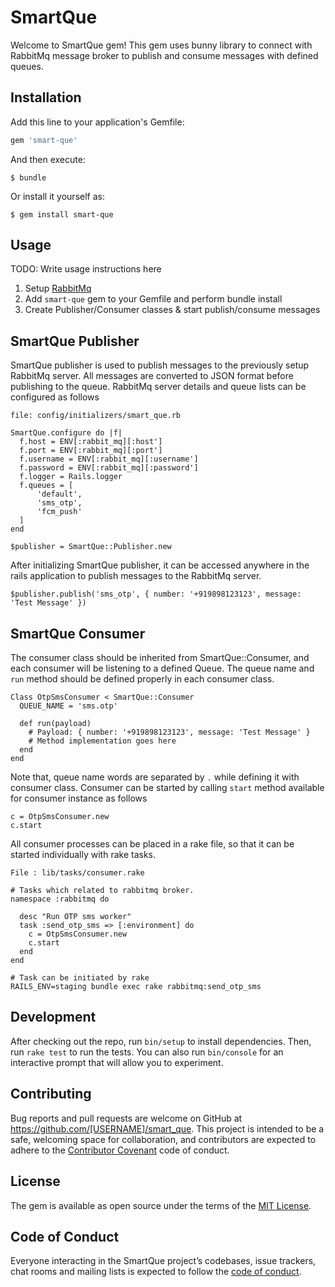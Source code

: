 # SmartQue

Welcome to SmartQue gem! This gem uses bunny library to connect with RabbitMq message broker
to publish and consume messages with defined queues.

## Installation

Add this line to your application's Gemfile:

```ruby
gem 'smart-que'
```

And then execute:

    $ bundle

Or install it yourself as:

    $ gem install smart-que

## Usage

TODO: Write usage instructions here

1. Setup [RabbitMq](https://www.rabbitmq.com/#getstarted)
2. Add `smart-que` gem to your Gemfile and perform bundle install
3. Create Publisher/Consumer classes & start publish/consume messages

## SmartQue Publisher

SmartQue publisher is used to publish messages to the previously setup RabbitMq
server. All messages are converted to JSON format before publishing to the queue.
RabbitMq server details and queue lists can be configured as follows

```
file: config/initializers/smart_que.rb

SmartQue.configure do |f|
  f.host = ENV[:rabbit_mq][:host']
  f.port = ENV[:rabbit_mq][:port']
  f.username = ENV[:rabbit_mq][:username']
  f.password = ENV[:rabbit_mq][:password']
  f.logger = Rails.logger
  f.queues = [
      'default',
      'sms_otp',
      'fcm_push'
  ]
end

$publisher = SmartQue::Publisher.new

```

After initializing SmartQue publisher, it can be accessed anywhere in the rails application
to publish messages to the RabbitMq server.

```
$publisher.publish('sms_otp', { number: '+919898123123', message: 'Test Message' })
```

## SmartQue Consumer

The consumer class should be inherited from SmartQue::Consumer, and each consumer will be
listening to a defined Queue. The queue name and `run` method should be defined properly
in each consumer class.

```
Class OtpSmsConsumer < SmartQue::Consumer
  QUEUE_NAME = 'sms.otp'

  def run(payload)
    # Payload: { number: '+919898123123', message: 'Test Message' }
    # Method implementation goes here
  end
end
```

Note that, queue name words are separated by `.` while defining it with consumer class.
Consumer can be started by calling `start` method available for consumer instance as follows

```
c = OtpSmsConsumer.new
c.start
```

All consumer processes can be placed in a rake file, so that it can be started individually
with rake tasks.

```
File : lib/tasks/consumer.rake

# Tasks which related to rabbitmq broker.
namespace :rabbitmq do

  desc "Run OTP sms worker"
  task :send_otp_sms => [:environment] do
    c = OtpSmsConsumer.new
    c.start
  end
end

# Task can be initiated by rake
RAILS_ENV=staging bundle exec rake rabbitmq:send_otp_sms
```

## Development

After checking out the repo, run `bin/setup` to install dependencies. Then, run `rake test` to run the tests. You can also run `bin/console` for an interactive prompt that will allow you to experiment.

## Contributing

Bug reports and pull requests are welcome on GitHub at https://github.com/[USERNAME]/smart_que. This project is intended to be a safe, welcoming space for collaboration, and contributors are expected to adhere to the [Contributor Covenant](http://contributor-covenant.org) code of conduct.

## License

The gem is available as open source under the terms of the [MIT License](http://opensource.org/licenses/MIT).

## Code of Conduct

Everyone interacting in the SmartQue project’s codebases, issue trackers, chat rooms and mailing lists is expected to follow the [code of conduct](https://github.com/[USERNAME]/smart_que/blob/master/CODE_OF_CONDUCT.md).
